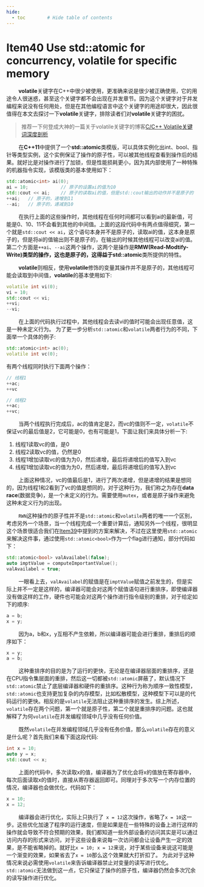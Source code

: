 ```yaml
---
hide:
  - toc        # Hide table of contents
---
```

# Item40 Use std::atomic for concurrency, volatile for specific memory

&emsp; &emsp;**volatile**关键字在C++中很少被使用，更准确来说是很少被正确使用，它的用途令人很迷惑，甚至这个关键字都不会出现在并发章节。因为这个关键字对于并发编程来说没有任何用处，但是在其他编程语言中这个关键字的用途却很大，因此很值得在本文去探讨一下**volatile**关键字，排除读者们对**volatile**关键字的困扰。

> 推荐一下何登成大神的一篇关于volatile关键字的博客[C/C++ Volatile关键词深度剖析](http://hedengcheng.com/?p=725)

&emsp; &emsp;在**C++11**中提供了一个**std::atomic**类模版，可以具体实例化出int、bool、指针等类型实例，这个实例保证了操作的原子性，可以被其他线程查看到操作后的结果。就好比是对操作进行了加锁，但是性能损耗更小，因为其内部使用了一种特殊的机器指令实现，该模版类的基本使用如下：

```cpp
std::atomic<int> ai(0);
ai = 10;			// 原子的设置ai的值为10
std::cout << ai;	// 原子的读取ai的值，但是std::cout输出的动作并不是原子的
++ai;	// 原子的，递增到11
--ai;	// 原子的，递减到10
```

&emsp; &emsp;在执行上面的这些操作时，其他线程在任何时间都可以看到ai的最新值，可能是0、10、11不会看到其他的中间值。上面的这段代码中有两点值得细究，第一个就是`std::cout << ai`，这个语句本身并不是原子的，读取ai的值，这本身是原子的，但是将ai的值输出则不是原子的，在输出的时候其他线程可以改变ai的值。第二个方面是`++ai`、`--ai`这两个操作，这两个是操作是**RMW(Read-Modtify-Write)**类型的操作，这也是原子的，这得益于**std::atomic**类所提供的特性。

​&emsp; &emsp;**volatile**则相反，使用**volatile**修饰的变量其操作并不是原子的，其他线程可能会读取到中间值，**volatile**的基本使用如下:

```cpp
volatile int vi(0);
vi = 10;
std::cout << vi;
++vi;
--vi;
```

​&emsp; &emsp;在上面的代码执行过程中，其他线程会去读vi的值时可能会出现任意值，这是一种未定义行为。 为了更一步分析`std::atomic`和`volatile`两者行为的不同，下面举一个具体的例子:

```cpp
std::atomic<int> ac(0);
volatile int vc(0);
```

有两个线程同时执行下面两个操作：

```cpp
// 线程1
++ac;
++vc

// 线程2
++ac;
++vc;
```

​&emsp; &emsp;当两个线程执行完成后，ac的值肯定是2，而vc的值则不一定，`volatile`不保证vc的最后值是2，它可能是0，也有可能是1，下面让我们来具体分析一下:

1. 线程1读取vc的值，是0
2. 线程2读取vc的值，仍然是0
3. 线程1增加读取vc的值为为0，然后递增，最后将递增后的值写入到vc
4. 线程1增加读取vc的值为为0，然后递增，最后将递增后的值写入到vc

&emsp; &emsp;上面这种情况，vc的值最后是1，进行了两次递增，但是递增的结果是想同的，因为线程1和2看到了vc的值是想同的，对于这种行为，我们称之为存在**data race**(数据竞争)，是一个未定义的行为。需要使用`mutex`，或者是原子操作来避免这种未定义行为的出现。

&emsp; &emsp;`RWN`这种操作的原子性并不是`std::atomic`和`volatile`两者的唯一一个区别，考虑另外一个场景，当一个线程完成一个重要计算后，通知另外一个线程，很明显这个场景很适合我们在[Item39](http://blog.csdn.net/zhangyifei216/article/details/71036247)中提到的方案来解决，不过在这里使用`std::atomic`来解决这件事，通过使用`std::atomic<bool>`作为一个flag进行通知，部分代码如下：

```cpp
std::atomic<bool> valAvailabel(false);
auto imptValue = computeImportantValue();
valAvailabel = true;
```

&emsp; &emsp;一眼看上去，`valAvailabel`的赋值是在`imptValue`赋值之前发生的，但是实际上并不一定是这样的，编译器可能会对这两个赋值语句进行重排序，即使编译器没有做这样的工作，硬件也可能会对这两个操作进行指令级别的重排，对于给定如下的顺序:

```cpp
a = b;
x = y;
```

&emsp; &emsp;因为a，b和x，y互相不产生依赖，所以编译器可能会进行重排，重排后的顺序如下：

```cpp
x = y;
a = b;
```

&emsp; &emsp;这种重排序的目的是为了运行的更快，无论是在编译器层面的重排序，还是在CPU指令集层面的重排，然后这一切都被`std::atomic`屏蔽了，默认情况下`std::atomic`禁止了底层编译器和硬件的重排序。这种行为称为顺序一致性模型，`std::atomic`也支持更加复杂的内存模型，比如松散模型，这种模型下可以是的代码运行的更快。相反的是`volatile`无法阻止这种重排序的发生。综上所述，`volatile`存在两个问题，第一个就是原子性，第二个就是重排序的问题。这也就解释了为何`volatile`在并发编程领域中几乎没有任何价值。

&emsp; &emsp;既然`volatile`在并发编程领域几乎没有任务价值，那么`volatile`存在的意义是什么呢？首先我们来看下面这段代码:

```cpp
int x = 10;
auto y = x;
std::cout << x;
```

&emsp; &emsp;上面的代码中，多次读取x的值，编译器为了优化会将x的值放在寄存器中，每次后面读取x的值时，直接从寄存器返回即可。同理对于多次写一个内存位置的情况，编译器也会做优化，代码如下：

```cpp
x = 10;
x = 12;
```

&emsp; &emsp;编译器会进行优化，实际上只执行了` x = 12`这次操作，省略了`x = 10`这一步。这些优化加速了程序的运行速度，但是如果是在一些特殊的设备上进行这样的操作就会导致不符合预期的效果，我们都知道一些外部设备的访问其实是可以通过访问内存的形式来访问，对于这些设备来说每一次访问都会让设备产生一定的效果，是不能省略掉的。就好比`x = 10; x = 12`来说，对于某些设备来说这可能是一个渐变的效果，如果省去了`x = 10`那么这个效果就大打折扣了。	为此对于这种情况来说必需使用`volatile`来告诉编译器禁止对变量的读写进行优化。`std::atomic`无法做到这一点，它只保证了操作的原子性，编译器仍然会多次冗余的读写操作进行优化。